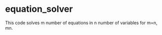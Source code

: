 # equation_solver
This code solves m number of equations in n number of variables for m=n, m<n and m>n.
